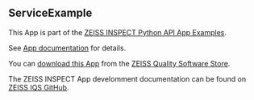 ## ServiceExample

This App is part of the [ZEISS INSPECT Python API App Examples](https://github.com/ZEISS/zeiss-inspect-app-examples/tree/dev/AppExamples).

See [App documentation](Documentation.md) for details.

You can [download this App](https://software-store.zeiss.com/products/apps/ServiceExample) from the [ZEISS Quality Software Store](https://software-store.zeiss.com).

The ZEISS INSPECT App develomment documentation can be found on [ZEISS IQS GitHub](https://zeissiqs.github.io/zeiss-inspect-addon-api/2025/index.html).